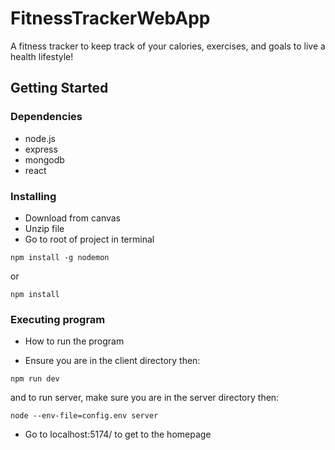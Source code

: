 # FitnessTrackerWebApp
A fitness tracker to keep track of your calories, exercises, and goals to live a health lifestyle!

## Getting Started

### Dependencies

* node.js
* express
* mongodb
* react

### Installing

* Download from canvas 
* Unzip file
* Go to root of project in terminal
```
npm install -g nodemon
```
or 

```
npm install
```
### Executing program

* How to run the program

* Ensure you are in the client directory then:

```
npm run dev
```
and to run server, make sure you are in the server directory then:

```
node --env-file=config.env server

```
* Go to localhost:5174/ to get to the homepage


